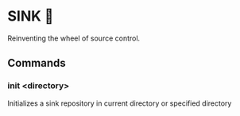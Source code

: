 # SINK 🚰
Reinventing the wheel of source control.

## Commands

### init \<directory\>
Initializes a sink repository in current directory or specified directory

